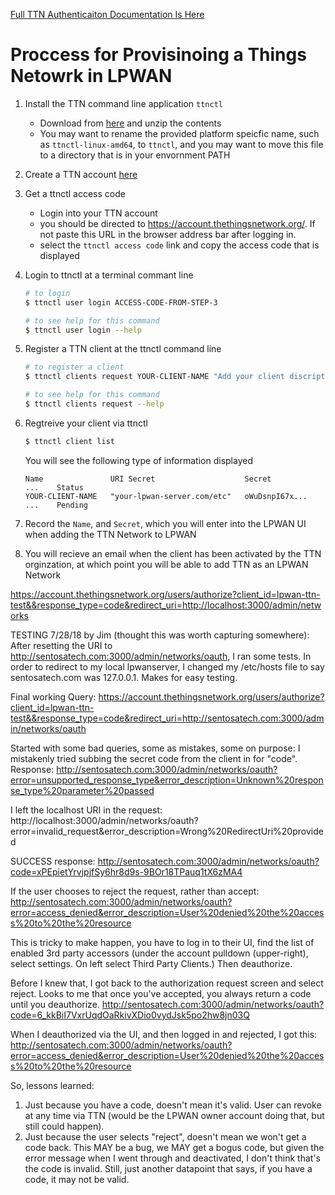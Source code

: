 
[Full TTN Authenticaiton Documentation Is Here](https://www.thethingsnetwork.org/docs/network/account/authentication.html#1-make-an-authorization-request)

# Proccess for Provisinoing a Things Netowrk in LPWAN

1. Install the TTN command line application `ttnctl`
   - Download from [here](https://www.thethingsnetwork.org/docs/network/cli/quick-start.html) and unzip the contents
   - You may want to rename the provided platform speicfic name, such as `ttnctl-linux-amd64`, to `ttnctl`, and you may want to move this file to a directory that is in your envornment PATH

2. Create a TTN account [here](https://account.thethingsnetwork.org/register)

3. Get a ttnctl access code
   - Login into your TTN account
   - you should be directed to https://account.thethingsnetwork.org/. If not paste this URL in the browser address bar after logging in.
   - select the `ttnctl access code` link and copy the access code that is displayed

4. Login to ttnctl at a terminal commant line
   ```bash
   # to login
   $ ttnctl user login ACCESS-CODE-FROM-STEP-3

   # to see help for this command
   $ ttnctl user login --help

   ```

5. Register a TTN client at the ttnctl command line
   ```bash
   # to register a client
   $ ttnctl clients request YOUR-CLIENT-NAME "Add your client discription" --scope "profile,apps,components,gateways" --grants "authorization_code,refresh_token" --uri "https://your-lpwan-server.com:3000/admin/networks"

   # to see help for this command
   $ ttnctl clients request --help
   ```
6. Regtreive your client via ttnctl
   ```bash
   $ ttnctl client list
   ```
   You will see the following type of information displayed
   ```
   Name               URI Secret                    Secret            ...    Status
   YOUR-CLIENT-NAME   "your-lpwan-server.com/etc"   oWuDsnpI67x...    ...    Pending
   ```

7. Record the `Name`, and `Secret`, which you will enter into the LPWAN UI when adding the TTN Network to LPWAN

8. You will recieve an email when the client has been activated by the TTN orginzation, at which point you will be able to add TTN as an LPWAN Network


https://account.thethingsnetwork.org/users/authorize?client_id=lpwan-ttn-test&&response_type=code&redirect_uri=http://localhost:3000/admin/networks

TESTING 7/28/18 by Jim (thought this was worth capturing somewhere):
After resetting the URI to http://sentosatech.com:3000/admin/networks/oauth, I ran some tests.  In order to redirect to my local lpwanserver, I changed my /etc/hosts file to say sentosatech.com was 127.0.0.1.  Makes for easy testing.

Final working Query:
https://account.thethingsnetwork.org/users/authorize?client_id=lpwan-ttn-test&&response_type=code&redirect_uri=http://sentosatech.com:3000/admin/networks/oauth

Started with some bad queries, some as mistakes, some on purpose:
I mistakenly tried subbing the secret code from the client in for "code".  Response:
http://sentosatech.com:3000/admin/networks/oauth?error=unsupported_response_type&error_description=Unknown%20response_type%20parameter%20passed

I left the localhost URI in the request:
http://localhost:3000/admin/networks/oauth?error=invalid_request&error_description=Wrong%20RedirectUri%20provided


SUCCESS response:
http://sentosatech.com:3000/admin/networks/oauth?code=xPEpietYrvjpjfSy6hr8d9s-9BOr18TPauq1tX6zMA4


If the user chooses to reject the request, rather than accept:
http://sentosatech.com:3000/admin/networks/oauth?error=access_denied&error_description=User%20denied%20the%20access%20to%20the%20resource

This is tricky to make happen, you have to log in to their UI, find the list of enabled 3rd party accessors (under the account pulldown (upper-right), select settings.  On left select Third Party Clients.)  Then deauthorize.

Before I knew that, I got back to the authorization request screen and select reject.  Looks to me that once you've accepted, you always return a code until you deauthorize.
http://sentosatech.com:3000/admin/networks/oauth?code=6_kkBiI7VxrUqdOaRkivXDio0vydJsk5po2hw8jn03Q

When I deauthorized via the UI, and then logged in and rejected, I got this:
http://sentosatech.com:3000/admin/networks/oauth?error=access_denied&error_description=User%20denied%20the%20access%20to%20the%20resource

So, lessons learned:
1) Just because you have a code, doesn't mean it's valid.  User can revoke at any time via TTN (would be the LPWAN owner account doing that, but still could happen).
2) Just because the user selects "reject", doesn't mean we won't get a code back.  This MAY be a bug, we MAY get a bogus code, but given the error message when I went through and deactivated, I don't think that's the code is invalid.  Still, just another datapoint that says, if you have a code, it may not be valid.
